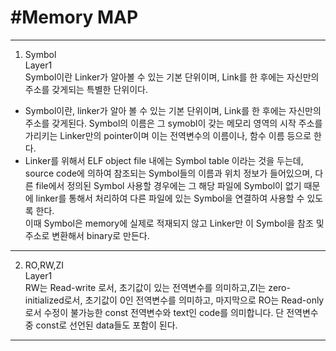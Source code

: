 #Memory MAP
====================
- - -   
1. Symbol      
 Layer1   
 Symbol이란 Linker가 알아볼 수 있는 기본 단위이며, Link를 한 후에는 자신만의 주소를 갖게되는 특별한 단위이다.   
 * Symbol이란, linker가 알아 볼 수 있는 기본 단위이며, Link를 한 후에는 자신만의 주소를 갖게된다. Symbol의 이름은 그 symobl이 갖는 메모리 영역의 시작 주소를 가리키는 Linker만의 pointer이며 이는 전역변수의 이름이나, 함수 이름 등으로 한다.   
  * Linker를 위해서 ELF object file 내에는 Symbol table 이라는 것을 두는데, source code에 의하여 참조되는 Symbol들의 이름과 위치 정보가 들어있으며, 다른 file에서 정의된 Symbol 사용할 경우에는 그 해당 파일에 Symbol이 없기 때문에 linker를 통해서 처리하여 다른 파일에 있는 Symbol을 연결하여 사용할 수 있도록 한다.   
  이때 Symbol은 memory에 실제로 적재되지 않고 Linker만 이 Symbol을 참조 및 주소로 변환해서 binary로 만든다.  
- - -
2. RO,RW,ZI   
Layer1   
RW는 Read-write 로서, 초기값이 있는 전역변수를 의미하고,ZI는 zero-initialized로서, 초기값이 0인 전역변수를 의미하고, 마지막으로 RO는 Read-only로서 수정이 불가능한 const 전역변수와 text인 code를 의미합니다. 단 전역변수중 const로 선언된 data들도 포함이 된다.   
- - -
